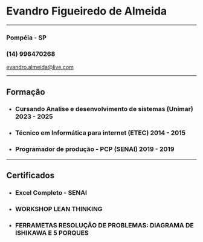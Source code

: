 # **Evandro Figueiredo de Almeida**
---
### Pompéia - SP
### (14) 996470268
<evandro.almeida@live.com>

---

## **Formação**
* ### Cursando Analise e desenvolvimento de sistemas (Unimar) 2023 - 2025
* ### Técnico em Informática para internet (ETEC) 2014 - 2015
* ### Programador de produção - PCP (SENAI) 2019 - 2019

---

## **Certificados**
* ### Excel Completo  - SENAI 
* ### WORKSHOP LEAN THINKING 
* ### FERRAMETAS RESOLUÇÃO DE PROBLEMAS: DIAGRAMA DE ISHIKAWA E 5 PORQUES 


